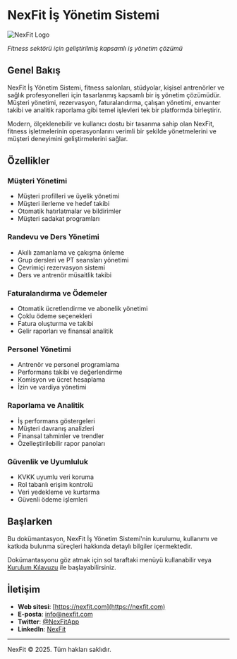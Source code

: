 # NexFit İş Yönetim Sistemi

![NexFit Logo](https://via.placeholder.com/200x100?text=NexFit)

*Fitness sektörü için geliştirilmiş kapsamlı iş yönetim çözümü*

## Genel Bakış

NexFit İş Yönetim Sistemi, fitness salonları, stüdyolar, kişisel antrenörler ve sağlık profesyonelleri için tasarlanmış kapsamlı bir iş yönetim çözümüdür. Müşteri yönetimi, rezervasyon, faturalandırma, çalışan yönetimi, envanter takibi ve analitik raporlama gibi temel işlevleri tek bir platformda birleştirir.

Modern, ölçeklenebilir ve kullanıcı dostu bir tasarıma sahip olan NexFit, fitness işletmelerinin operasyonlarını verimli bir şekilde yönetmelerini ve müşteri deneyimini geliştirmelerini sağlar.

## Özellikler

### Müşteri Yönetimi
- Müşteri profilleri ve üyelik yönetimi
- Müşteri ilerleme ve hedef takibi
- Otomatik hatırlatmalar ve bildirimler
- Müşteri sadakat programları

### Randevu ve Ders Yönetimi
- Akıllı zamanlama ve çakışma önleme
- Grup dersleri ve PT seansları yönetimi
- Çevrimiçi rezervasyon sistemi
- Ders ve antrenör müsaitlik takibi

### Faturalandırma ve Ödemeler
- Otomatik ücretlendirme ve abonelik yönetimi
- Çoklu ödeme seçenekleri
- Fatura oluşturma ve takibi
- Gelir raporları ve finansal analitik

### Personel Yönetimi
- Antrenör ve personel programlama
- Performans takibi ve değerlendirme
- Komisyon ve ücret hesaplama
- İzin ve vardiya yönetimi

### Raporlama ve Analitik
- İş performans göstergeleri
- Müşteri davranış analizleri
- Finansal tahminler ve trendler
- Özelleştirilebilir rapor panoları

### Güvenlik ve Uyumluluk
- KVKK uyumlu veri koruma
- Rol tabanlı erişim kontrolü
- Veri yedekleme ve kurtarma
- Güvenli ödeme işlemleri

## Başlarken

Bu dokümantasyon, NexFit İş Yönetim Sistemi'nin kurulumu, kullanımı ve katkıda bulunma süreçleri hakkında detaylı bilgiler içermektedir. 

Dokümantasyonu göz atmak için sol taraftaki menüyü kullanabilir veya [Kurulum Kılavuzu](INSTALLATION.md) ile başlayabilirsiniz.

## İletişim

- **Web sitesi**: [https://nexfit.com](https://nexfit.com)
- **E-posta**: [info@nexfit.com](mailto:info@nexfit.com)
- **Twitter**: [@NexFitApp](https://twitter.com/NexFitApp)
- **LinkedIn**: [NexFit](https://linkedin.com/company/nexfit)

---

NexFit © 2025. Tüm hakları saklıdır. 